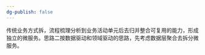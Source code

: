 ```yaml
---
dg-publish: false
---
```

传统业务方式拆，流程梳理分析到业务活动单元后去归并整合可复用的能力，形成独立的微服务。思路二按数据驱动和领域驱动的思路，先考虑数据层聚合去拆分微服务。